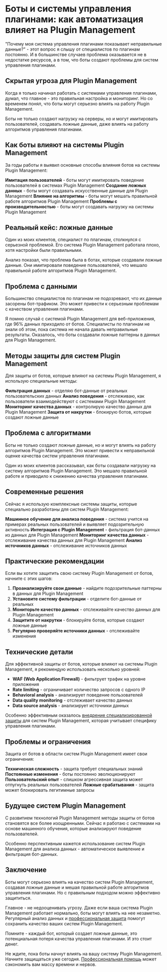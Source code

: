﻿# Боты и системы управления плагинами: как автоматизация влияет на Plugin Management

"Почему моя система управления плагинами показывает неправильные данные?" - этот вопрос я слышу от специалистов по плагинам постоянно. И в большинстве случаев проблема оказывается не в недостатке ресурсов, а в том, что боты создают проблемы для систем управления плагинами.

## Скрытая угроза для Plugin Management

Когда я только начинал работать с системами управления плагинами, думал, что главное - это правильная настройка и мониторинг. Но со временем понял, что боты могут серьезно влиять на работу Plugin Management.

Боты не только создают нагрузку на серверы, но и могут имитировать пользователей, создавать ложные данные, даже влиять на работу алгоритмов управления плагинами.

## Как боты влияют на системы Plugin Management

За годы работы я выявил основные способы влияния ботов на системы Plugin Management:

**Имитация пользователей** - боты могут имитировать поведение пользователей в системах Plugin Management
**Создание ложных данных** - боты могут создавать искусственные данные для Plugin Management
**Влияние на алгоритмы** - боты могут мешать правильной работе алгоритмов Plugin Management
**Проблемы с производительностью** - боты могут создавать нагрузку на системы Plugin Management

## Реальный кейс: ложные данные

Один из моих клиентов, специалист по плагинам, столкнулся с серьезной проблемой. Его система Plugin Management работала плохо, хотя настройки были правильными.

Анализ показал, что проблема была в ботах, которые создавали ложные данные. Они имитировали поведение пользователей, что мешало правильной работе алгоритмов Plugin Management.

## Проблема с данными

Большинство специалистов по плагинам не подозревают, что их данные засорены бот-трафиком. Это может привести к серьезным проблемам с качеством управления плагинами.

Я помню случай с системой Plugin Management для веб-приложения, где 96% данных приходило от ботов. Специалисты по плагинам не знали об этом, пока система не начала давать неправильные результаты. Оказалось, что боты создавали ложные паттерны в данных для Plugin Management.

## Методы защиты для систем Plugin Management

Для защиты от ботов, которые влияют на системы Plugin Management, я использую специальные методы:

**Фильтрация данных** - отделяю бот-данные от реальных пользовательских данных
**Анализ поведения** - отслеживаю, как пользователи взаимодействуют с системами Plugin Management
**Мониторинг качества данных** - контролирую качество данных для Plugin Management
**Защита от накрутки** - блокирую ботов, которые создают ложные данные

## Проблема с алгоритмами

Боты не только создают ложные данные, но и могут влиять на работу алгоритмов Plugin Management. Это может привести к неправильной оценке качества систем управления плагинами.

Один из моих клиентов рассказывал, как боты создавали нагрузку на систему алгоритмов Plugin Management. Это мешало правильной работе и приводило к снижению качества управления плагинами.

## Современные решения

Сейчас я использую комплексные системы защиты, которые специально разработаны для систем Plugin Management:

**Машинное обучение для анализа поведения** - система учится на примерах реальных пользователей и выявляет подозрительную активность
**Интеграция с Plugin Management** - фильтрация бот-данных из данных для Plugin Management
**Мониторинг качества данных** - отслеживание качества данных для Plugin Management
**Анализ источников данных** - отслеживание источников данных

## Практические рекомендации

Если вы хотите защитить свою систему Plugin Management от ботов, начните с этих шагов:

1. **Проанализируйте свои данные** - найдите подозрительные паттерны в данных для Plugin Management
2. **Установите систему фильтрации** - отделите бот-данные от реальных
3. **Мониторьте качество данных** - отслеживайте качество данных для Plugin Management
4. **Защитите от накрутки** - блокируйте ботов, которые создают ложные данные
5. **Регулярно проверяйте источники данных** - отслеживайте изменения

## Технические детали

Для эффективной защиты от ботов, которые влияют на системы Plugin Management, я рекомендую использовать несколько уровней:

- **WAF (Web Application Firewall)** - фильтрует трафик на уровне приложения
- **Rate limiting** - ограничивает количество запросов с одного IP
- **Behavioral analysis** - анализирует поведение пользователей
- **Data quality monitoring** - отслеживает качество данных
- **Data source analysis** - анализирует источники данных

Особенно эффективным оказалось [внедрение специализированной защиты](https://progaem.com/ustanovka-antibota-usluga-po-zashhite-ot-botov-vashih-sajtov-na-razlichnyh-cms-sistemah.html) для систем Plugin Management, которая учитывает специфику управления плагинами.

## Проблемы и ограничения

Защита от ботов в области систем Plugin Management имеет свои ограничения:

**Техническая сложность** - защита требует специальных знаний
**Постоянные изменения** - боты постоянно эволюционируют
**Пользовательский опыт** - слишком агрессивная защита может отпугнуть реальных пользователей
**Ложные срабатывания** - защита может блокировать легитимные запросы

## Будущее систем Plugin Management

С развитием технологий Plugin Management методы защиты от ботов становятся все более изощренными. Сейчас я работаю с системами на основе машинного обучения, которые анализируют поведение пользователей.

Особенно перспективным кажется использование систем Plugin Management для анализа данных - автоматическое выявление и фильтрация бот-данных.

## Заключение

Боты могут серьезно влиять на качество систем Plugin Management, создавая ложные данные и мешая правильной работе алгоритмов управления плагинами. Но с правильным подходом можно эффективно защититься.

Главное - не недооценивать угрозу. Даже если ваша система Plugin Management работает нормально, боты могут влиять на нее незаметно. Регулярный анализ данных и [профессиональная защита](https://progaem.com/ustanovka-antibota-usluga-po-zashhite-ot-botov-vashih-sajtov-na-razlichnyh-cms-sistemah.html) помогут сохранить качество ваших систем Plugin Management.

Помните - каждый бот, который создает ложные данные, это потенциальная потеря качества управления плагинами. И это стоит денег.

Не ждите, пока боты начнут влиять на вашу систему Plugin Management. Начните защищаться уже сегодня. [Профессиональная помощь](https://progaem.com/ustanovka-antibota-usluga-po-zashhite-ot-botov-vashih-sajtov-na-razlichnyh-cms-sistemah.html) может сэкономить вам массу времени и нервов.
